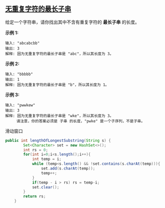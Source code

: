 ## [ 无重复字符的最长子串](https://leetcode-cn.com/problems/longest-substring-without-repeating-characters/)

给定一个字符串，请你找出其中不含有重复字符的 **最长子串** 的长度。

**示例 1:**

```
输入: "abcabcbb"
输出: 3 
解释: 因为无重复字符的最长子串是 "abc"，所以其长度为 3。
```

**示例 2:**

```
输入: "bbbbb"
输出: 1
解释: 因为无重复字符的最长子串是 "b"，所以其长度为 1。
```

**示例 3:**

```
输入: "pwwkew"
输出: 3
解释: 因为无重复字符的最长子串是 "wke"，所以其长度为 3。
     请注意，你的答案必须是 子串 的长度，"pwke" 是一个子序列，不是子串。
```

滑动窗口

```java
public int lengthOfLongestSubstring(String s) {
        Set<Character> set = new HashSet<>();
        int rs = 0;
        for(int i=0;i<s.length();i++){
            int temp = i;
            while (temp<s.length() && !set.contains(s.charAt(temp))){
                set.add(s.charAt(temp));
                temp++;
            }
            if(temp - i > rs) rs = temp-i;
            set.clear();
        }
        return rs;
    }
```

